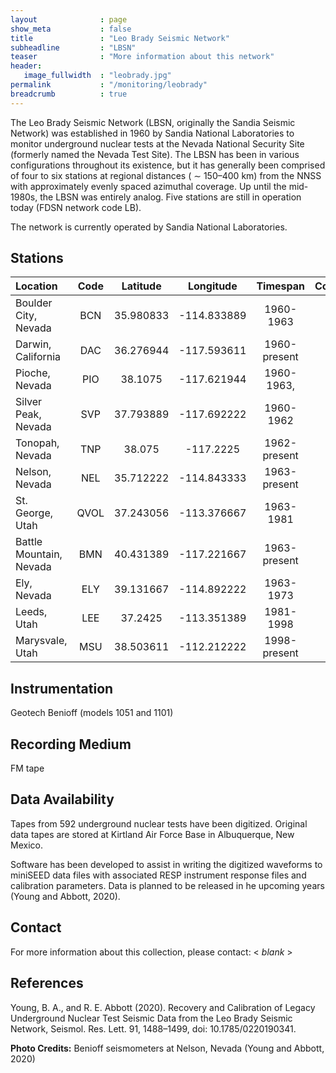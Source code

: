 ```yaml
---
layout              : page
show_meta           : false
title               : "Leo Brady Seismic Network"
subheadline         : "LBSN"
teaser              : "More information about this network"
header:
   image_fullwidth  : "leobrady.jpg"
permalink           : "/monitoring/leobrady"
breadcrumb          : true
---
```


The Leo Brady Seismic Network (LBSN, originally the Sandia Seismic Network) was
established in 1960 by Sandia National Laboratories to monitor underground nuclear
tests at the Nevada National Security Site (formerly named the
Nevada Test Site). The LBSN has been in various configurations throughout its existence,
but it has generally been comprised of four to six stations at regional distances
( ∼ 150–400 km) from the NNSS with approximately evenly spaced azimuthal coverage. Up until the mid-1980s, the LBSN was entirely analog. Five stations are still in operation today (FDSN network code LB).

The network is currently operated by Sandia National Laboratories.

## Stations

**Location** | **Code** | **Latitude** | **Longitude** | **Timespan** | **Components**
| :--- | :---: | :---: | :---: | :---: | :---:
Boulder City, Nevada  | BCN | 35.980833 | -114.833889 | 1960-1963 |
Darwin, California  | DAC |  36.276944 | -117.593611 | 1960-present |
Pioche, Nevada  | PIO |  38.1075 | -117.621944 | 1960-1963,
Silver Peak, Nevada | SVP | 37.793889 | -117.692222 | 1960-1962 |
Tonopah, Nevada | TNP | 38.075 | -117.2225 | 1962-present |
Nelson, Nevada | NEL | 35.712222 | -114.843333 | 1963-present|
St. George, Utah | QVOL | 37.243056 | -113.376667 | 1963-1981 |
Battle Mountain, Nevada | BMN | 40.431389 | -117.221667 | 1963-present |
Ely, Nevada | ELY | 39.131667 | -114.892222 | 1963-1973 |
Leeds, Utah | LEE | 37.2425 | -113.351389 |1981-1998 |
Marysvale, Utah | MSU | 38.503611 | -112.212222 | 1998-present |

## Instrumentation
Geotech Benioff (models 1051 and 1101)



## Recording Medium
FM tape

## Data Availability

Tapes from 592 underground nuclear tests have been digitized. Original data tapes are stored at Kirtland Air Force Base in Albuquerque, New Mexico.

Software has been developed to assist in
writing the digitized waveforms to miniSEED data files with associated RESP instrument response files and calibration parameters. Data is planned to be released in he upcoming years (Young and Abbott, 2020).


## Contact
For more information about this collection, please contact: \< *blank* \>

## References

Young, B. A., and R. E. Abbott (2020). Recovery and Calibration of Legacy Underground Nuclear Test Seismic Data from the Leo Brady Seismic Network, Seismol. Res. Lett. 91, 1488–1499, doi: 10.1785/0220190341.



**Photo Credits:**  Benioff seismometers at Nelson, Nevada (Young and Abbott, 2020)

